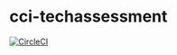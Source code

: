 # cci-techassessment
[![CircleCI](https://circleci.com/gh/alankpatel/cci-techassessment/tree/main.svg?style=svg)](https://circleci.com/gh/alankpatel/cci-techassessment/tree/main)
